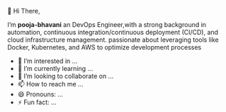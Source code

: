  👋 Hi There, 
 
 I’m **pooja-bhavani** an DevOps Engineer,with a strong background in automation, continuous integration/continuous deployment (CI/CD), and cloud infrastructure management. 
 passionate about leveraging tools like Docker, Kubernetes, and AWS to optimize development processes
- 👀 I’m interested in ...
- 🌱 I’m currently learning ...
- 💞️ I’m looking to collaborate on ...
- 📫 How to reach me ...
- 😄 Pronouns: ...
- ⚡ Fun fact: ...

<!---
pooja-bhavani/pooja-bhavani is a ✨ special ✨ repository because its `README.md` (this file) appears on your GitHub profile.
You can click the Preview link to take a look at your changes.
--->
